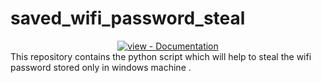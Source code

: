 # saved_wifi_password_steal
<div align="center">
<a href="https://www.codexpace.in/2022/06/stealing-wifi-passwords-with-python.html" title="Go to project documentation"><img src="https://img.shields.io/badge/view-Documentation-blue?style=for-the-badge" alt="view - Documentation"></a>
</div>
This repository contains the python script which will help to steal the wifi password stored only in windows machine .
